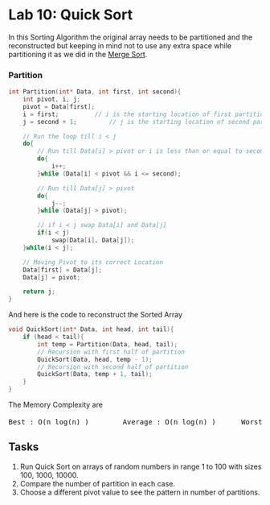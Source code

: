 # Lab 10: Quick Sort

In this Sorting Algorithm the original array needs to be partitioned and the reconstructed but keeping in mind not to use any extra space while partitioning it as we did in the [Merge Sort](https://github.com/Shahzaib-FCB/Lab-DSA/tree/master/Lab09%20-%20Merge%20Sort).

### Partition

```cpp
int Partition(int* Data, int first, int second){
	int pivot, i, j;
	pivot = Data[first];
	i = first;			// i is the starting location of first partition
	j = second + 1;			// j is the starting location of second partition

	// Run the loop till i < j
	do{
		// Run till Data[i] > pivot or i is less than or equal to second
		do{
			i++;
		}while (Data[i] < pivot && i <= second);

		// Run till Data[j] > pivot
		do{
			j--;
		}while (Data[j] > pivot);

		// if i < j swap Data[i] and Data[j]
		if(i < j)
			swap(Data[i], Data[j]);
	}while(i < j);

	// Moving Pivot to its correct Location
	Data[first] = Data[j];
	Data[j] = pivot;

	return j;
}
```

And here is the code to reconstruct the Sorted Array
```cpp
void QuickSort(int* Data, int head, int tail){
	if (head < tail){
		int temp = Partition(Data, head, tail);
		// Recursion with first half of partition
		QuickSort(Data, head, temp - 1);
		// Recursion with second half of partition
		QuickSort(Data, temp + 1, tail);
	}
}
```

The Memory Complexity are
<pre>Best : O(n log(n) )		Average : O(n log(n) )		Worst : O(n<sup>2</sup>)</pre>

## Tasks

1. Run Quick Sort on arrays of random numbers in range 1 to 100 with sizes 100, 1000, 10000.
2. Compare the number of partition in each case.
3. Choose a different pivot value to see the pattern in number of partitions.